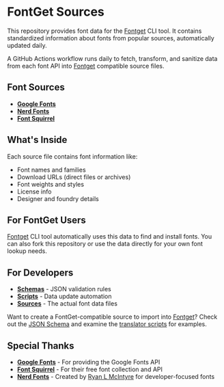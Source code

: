 # FontGet Sources

This repository provides font data for the [Fontget](https://github.com/Graphixa/FontGet) CLI tool. It contains standardized information about fonts from popular sources, automatically updated daily.

A GitHub Actions workflow runs daily to fetch, transform, and sanitize data from each font API into [Fontget](https://github.com/Graphixa/FontGet) compatible source files.

## Font Sources

- **[Google Fonts](sources/google-fonts.json)**
- **[Nerd Fonts](sources/nerd-fonts.json)**
- **[Font Squirrel](sources/font-squirrel.json)**

## What's Inside

Each source file contains font information like:
- Font names and families
- Download URLs (direct files or archives)
- Font weights and styles
- License info
- Designer and foundry details

## For FontGet Users

[Fontget](https://github.com/Graphixa/FontGet) CLI tool automatically uses this data to find and install fonts. You can also fork this repository or use the data directly for your own font lookup needs.

## For Developers

- **[Schemas](schemas/)** - JSON validation rules
- **[Scripts](scripts/)** - Data update automation
- **[Sources](sources/)** - The actual font data files

Want to create a FontGet-compatible source to import into [Fontget](https://github.com/Graphixa/FontGet)? Check out the [JSON Schema](schemas/font-source-schema.json) and examine the [translator scripts](scripts/) for examples.

## Special Thanks

- **[Google Fonts](https://fonts.google.com/)** - For providing the Google Fonts API
- **[Font Squirrel](https://www.fontsquirrel.com/)** - For their free font collection and API
- **[Nerd Fonts](https://www.nerdfonts.com/)** - Created by [Ryan L McIntyre](https://github.com/ryanoasis) for developer-focused fonts